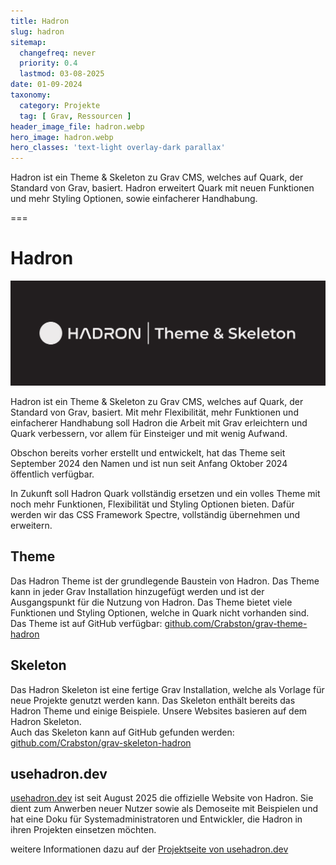 ```yaml
---
title: Hadron
slug: hadron
sitemap:
  changefreq: never
  priority: 0.4
  lastmod: 03-08-2025
date: 01-09-2024
taxonomy:
  category: Projekte
  tag: [ Grav, Ressourcen ]
header_image_file: hadron.webp
hero_image: hadron.webp
hero_classes: 'text-light overlay-dark parallax'
---
```


Hadron ist ein Theme & Skeleton zu Grav CMS, welches auf Quark, der Standard von Grav, basiert. Hadron erweitert Quark mit neuen Funktionen und mehr Styling Optionen, sowie einfacherer Handhabung. 

===

# Hadron
![Hadron Logo](hadron.webp?lightbox&resize=600)

Hadron ist ein Theme & Skeleton zu Grav CMS, welches auf Quark, der Standard von Grav, basiert. Mit mehr Flexibilität, mehr Funktionen und einfacherer Handhabung soll Hadron die Arbeit mit Grav erleichtern und Quark verbessern, vor allem für Einsteiger und mit wenig Aufwand.

Obschon bereits vorher erstellt und entwickelt, hat das Theme seit September 2024 den Namen und ist nun seit Anfang Oktober 2024 öffentlich verfügbar.

In Zukunft soll Hadron Quark vollständig ersetzen und ein volles Theme mit noch mehr Funktionen, Flexibilität und Styling Optionen bieten. Dafür werden wir das CSS Framework Spectre, vollständig übernehmen und erweitern. 

## Theme
Das Hadron Theme ist der grundlegende Baustein von Hadron. Das Theme kann in jeder Grav Installation hinzugefügt werden und ist der Ausgangspunkt für die Nutzung von Hadron. Das Theme bietet viele Funktionen und Styling Optionen, welche in Quark nicht vorhanden sind.  
Das Theme ist auf GitHub verfügbar: [github.com/Crabston/grav-theme-hadron](https://github.com/Crabston/grav-theme-hadron)

## Skeleton
Das Hadron Skeleton ist eine fertige Grav Installation, welche als Vorlage für neue Projekte genutzt werden kann. Das Skeleton enthält bereits das Hadron Theme und einige Beispiele. Unsere Websites basieren auf dem Hadron Skeleton.  
Auch das Skeleton kann auf GitHub gefunden werden: [github.com/Crabston/grav-skeleton-hadron](https://github.com/Crabston/grav-skeleton-hadron)

## usehadron.dev
[usehadron.dev](https://usehadron.dev/?utm_source=crabston.ch&utm_medium=project-page) ist seit August 2025 die offizielle Website von Hadron. Sie dient zum Anwerben neuer Nutzer sowie als Demoseite mit Beispielen und hat eine Doku für Systemadministratoren und Entwickler, die Hadron in ihren Projekten einsetzen möchten.

weitere Informationen dazu auf der [Projektseite von usehadron.dev](/projekte/usehadron.dev)
